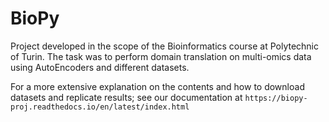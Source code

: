 # BioPy

Project developed in the scope of the Bioinformatics course at Polytechnic of Turin.
The task was to perform domain translation on multi-omics data using AutoEncoders and different datasets.

For a more extensive explanation on the contents and how to download datasets and replicate results; see our documentation at
`https://biopy-proj.readthedocs.io/en/latest/index.html`
